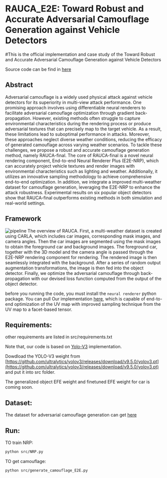# RAUCA_E2E: Toward Robust and Accurate Adversarial Camouflage Generation against Vehicle Detectors

#This is the official implementation and case study of the Toward Robust and Accurate Adversarial Camouflage Generation against Vehicle Detectors

Source code can be find in [here](https://github.com/SeRAlab/Robust-and-Accurate-UV-map-based-Camouflage-Attack/tree/main/src)

## Abstract
Adversarial camouflage is a widely used physical attack against vehicle detectors for its superiority in multi-view attack performance. One promising approach involves using differentiable neural renderers to facilitate adversarial camouflage optimization through gradient back-propagation. However, existing methods often struggle to capture environmental characteristics during the rendering process or produce adversarial textures that can precisely map to the target vehicle. As a result, these limitations lead to suboptimal performance in attacks. Moreover, these approaches neglect diverse weather conditions, reducing the efficacy of generated camouflage across varying weather scenarios. To tackle these challenges, we propose a robust and accurate camouflage generation method, namely RAUCA-final. The core of RAUCA-final is a novel neural rendering component, End-to-end Neural Renderer Plus (E2E-NRP), which can accurately project vehicle textures and render images with environmental characteristics such as lighting and weather. Additionally, it utilizes an innovative sampling methodology to achieve comprehensive end-to-end optimization. In addition, we integrate a improved multi-weather dataset for camouflage generation, leveraging the E2E-NRP to enhance the attack robustness. Experimental results on six popular object detectors show that RAUCA-final outperforms existing methods in both simulation and real-world settings. 

## Framework
![pipeline](https://github.com/zhoujiawei3/RAUCA-E2E/blob/main/assets/pipeline.png)
The overview of RAUCA. First, a multi-weather dataset is created using CARLA, which includes car images, corresponding mask images, and camera angles. Then the car images are segmented using the mask images to obtain the foreground car and background images. The foreground car, together with the 3D model and the camera angle is passed through the E2E-NRP rendering component for rendering. The rendered image is then seamlessly integrated with the background. After a series of random output augmentation transformations, the image is then fed into the object detector. Finally, we optimize the adversarial camouflage through back-propagation with our devised loss function computed from the output of the object detector.

before you running the code, you must install the `neural renderer` python package. You can pull Our implementation [here](https://github.com/winterwindwang/neural_renderer), which  is capable of end-to-end optimization of the UV map with improved sampling technique from the UV map to a facet-based tensor.

## Requirements:
other requirements are listed in src/requirements.txt

Note that, our code is based on [Yolo-V3](https://github.com/ultralytics/yolov3) implementation.

Dowdload the YOLO-V3 weight from [https://github.com/ultralytics/yolov3/releases/download/v9.5.0/yolov3.pt](https://github.com/ultralytics/yolov3/releases/download/v9.5.0/yolov3.pt) and put it into src folder.

The generalized object EFE weight and finetuned EFE weight for car is coming soon.

## Dataset:
The dataset for adversarial camouflage generation can get [here](https://pan.baidu.com/s/13JvV0iOJs497iWsswQiqPA?pwd=cu1j)


## Run:
TO train NRP:
```bash
python src/NRP.py
```
TO get camouflage:
```bash
python src/generate_camouflage_E2E.py
```
